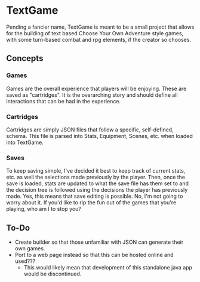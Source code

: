 # TextGame

Pending a fancier name, TextGame is meant to be a small project that allows for the building of text based Choose Your Own Adventure style games, with some turn-based combat and rpg elements, if the creator so chooses.

## Concepts

### Games

Games are the overall experience that players will be enjoying. These are saved as "cartridges". It is the overarching story and should define all interactions that can be had in the experience.

### Cartridges

Cartridges are simply JSON files that follow a specific, self-defined, schema. This file is parsed into Stats, Equipment, Scenes, etc. when loaded into TextGame.

### Saves

To keep saving simple, I've decided it best to keep track of current stats, etc. as well the selections made previously by the player. Then, once the save is loaded, stats are updated to what the save file has them set to and the decision tree is followed using the decisions the player has previously made. Yes, this means that save editing is possible. No, I'm not going to worry about it. If you'd like to rip the fun out of the games that you're playing, who am I to stop you?

## To-Do

- Create builder so that those unfamiliar with JSON can generate their own games.
- Port to a web page instead so that this can be hosted online and used???
    - This would likely mean that development of this standalone java app would be discontinued.